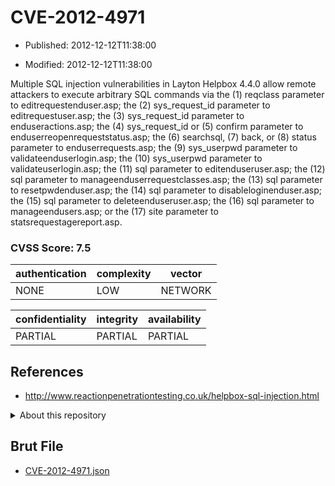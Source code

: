 # CVE-2012-4971

- Published: 2012-12-12T11:38:00

- Modified: 2012-12-12T11:38:00

Multiple SQL injection vulnerabilities in Layton Helpbox 4.4.0 allow remote attackers to execute arbitrary SQL commands via the (1) reqclass parameter to editrequestenduser.asp; the (2) sys_request_id parameter to editrequestuser.asp; the (3) sys_request_id parameter to enduseractions.asp; the (4) sys_request_id or (5) confirm parameter to enduserreopenrequeststatus.asp; the (6) searchsql, (7) back, or (8) status parameter to enduserrequests.asp; the (9) sys_userpwd parameter to validateenduserlogin.asp; the (10) sys_userpwd parameter to validateuserlogin.asp; the (11) sql parameter to editenduseruser.asp; the (12) sql parameter to manageenduserrequestclasses.asp; the (13) sql parameter to resetpwdenduser.asp; the (14) sql parameter to disableloginenduser.asp; the (15) sql parameter to deleteenduseruser.asp; the (16) sql parameter to manageendusers.asp; or the (17) site parameter to statsrequestagereport.asp.

### CVSS Score: **7.5**

| authentication | complexity | vector |
| --- | --- | --- |
| NONE | LOW | NETWORK |

| confidentiality | integrity | availability |
| --- | --- | --- |
| PARTIAL | PARTIAL | PARTIAL |

## References

* http://www.reactionpenetrationtesting.co.uk/helpbox-sql-injection.html

<details>
<summary>About this repository</summary> 

  This repository is part of the project [Live Hack CVE](https://github.com/Live-Hack-CVE). Main website can be found [www.live-hack.org](https://www.live-hack.org) 
  
  Made by [Sn0wAlice](https://github.com/Sn0wAlice) for the people that care about security and need to have a feed of the latest CVEs. Hope you enjoy it, don't forget to star the repo and follow me on [Twitter](https://twitter.com/Sn0wAlice) and [Github](https://github.com/Sn0wAlice). And that is my [personnal website](https://www.alice-snow.me/)

  - [Home Page](https://github.com/Live-Hack-CVE)
  - [Framework](https://github.com/Live-Hack-CVE/cve-framework)
  - [CVE database](https://github.com/Live-Hack-CVE/full_database)
  - [Changelog](https://github.com/Live-Hack-CVE/Changelog)
</details>

## Brut File

* [CVE-2012-4971.json](https://raw.githubusercontent.com/Live-Hack-CVE/full_database/main/cves/2012/CVE-2012-4971.json)

